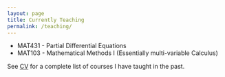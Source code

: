 ```yaml
---
layout: page
title: Currently Teaching
permalink: /teaching/
---
```


* MAT431 - Partial Differential Equations
* MAT103 - Mathematical Methods I (Essentially multi-variable Calculus)

<p class="message">
See <a href="/CV-AjitKumar.pdf" target="_blank"> CV</a> for a complete list of courses I have taught in the past.
</p>
